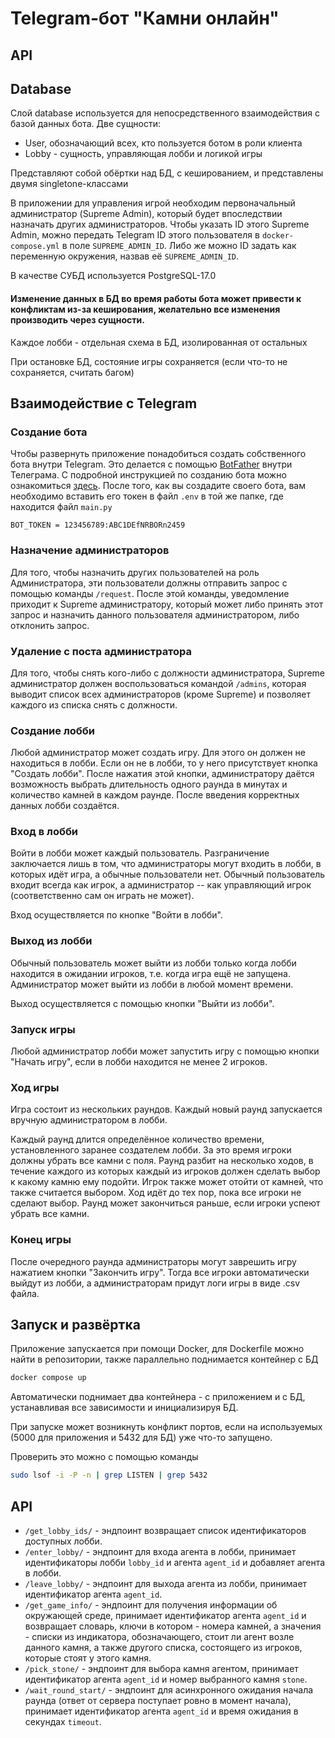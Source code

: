 # Telegram-бот "Камни онлайн"


## API

## Database
Слой database используется для непосредственного взаимодействия с базой данных бота.
Две сущности:
- User, обозначающий всех, кто пользуется ботом в роли клиента
- Lobby - сущность, управляющая лобби и логикой игры

Представляют собой обёртки над БД, с кешированием, и представлены двумя singletone-классами

В приложении для управления игрой необходим первоначальный администратор (Supreme Admin),
который будет впоследствии назначать других администраторов. Чтобы указать ID этого Supreme Admin,
можно передать Telegram ID этого пользователя в `docker-compose.yml` в поле `SUPREME_ADMIN_ID`.
Либо же можно ID задать как переменную окружения, назвав её `SUPREME_ADMIN_ID`.

В качестве СУБД используется PostgreSQL-17.0

#### Изменение данных в БД во время работы бота может привести к конфликтам из-за кеширования, желательно все изменения производить через сущности.

Каждое лобби - отдельная схема в БД, изолированная от остальных

При остановке БД, состояние игры сохраняется (если что-то не сохраняется, считать багом)

## Взаимодействие с Telegram

### Создание бота

Чтобы развернуть приложение понадобиться создать собственного бота внутри Telegram. Это делается с помощью [BotFather](https://t.me/BotFather) внутри
Телеграма. С подробной инструкцией по созданию бота можно ознакомиться [здесь](https://botcreators.ru/blog/kak-sozdat-svoego-bota-v-botfather/).
После того, как вы создадите своего бота, вам необходимо вставить его токен в файл `.env` в той же папке, где находится файл `main.py`
```
BOT_TOKEN = 123456789:ABC1DEfNRBORn2459
```

### Назначение администраторов

Для того, чтобы назначить других пользователей на роль Администратора, эти пользователи должны отправить запрос с помощью команды `/request`.
После этой команды, уведомление приходит к Supreme администратору, который может либо принять этот запрос и назначить данного пользователя
администратором, либо отклонить запрос.

### Удаление с поста администратора

Для того, чтобы снять кого-либо с должности администратора, Supreme администратор должен воспользоваться командой `/admins`, которая выводит
список всех администраторов (кроме Supreme) и позволяет каждого из списка снять с должности.

### Создание лобби

Любой администратор может создать игру. Для этого он должен не находиться в лобби. Если он не в лобби, то у него присутствует кнопка "Создать лобби".
После нажатия этой кнопки, администратору даётся возможность выбрать длительность одного раунда в минутах и количество камней в каждом раунде.
После введения корректных данных лобби создаётся.

### Вход в лобби

Войти в лобби может каждый пользователь. Разграничение заключается лишь в том, что администраторы могут входить в лобби, в которых идёт игра, а обычные
пользователи нет. Обычный пользователь входит всегда как игрок, а администратор -- как управляющий игрок (соответственно сам он играть не может).

Вход осуществляется по кнопке "Войти в лобби".

### Выход из лобби

Обычный пользователь может выйти из лобби только когда лобби находится в ожидании игроков, т.е. когда игра ещё не запущена.
Администратор может выйти из лобби в любой момент времени.

Выход осуществляется с помощью кнопки "Выйти из лобби".

### Запуск игры

Любой администратор лобби может запустить игру с помощью кнопки "Начать игру", если в лобби находится не менее 2 игроков.

### Ход игры

Игра состоит из нескольких раундов. Каждый новый раунд запускается вручную администратором в лобби.

Каждый раунд длится определённое количество времени, установленного заранее создателем лобби. За это время игроки
должны убрать все камни с поля. Раунд разбит на несколько ходов, в течение каждого из которых каждый из игроков
должен сделать выбор к какому камню ему подойти. Игрок также может отойти от камней, что также считается выбором.
Ход идёт до тех пор, пока все игроки не сделают выбор. Раунд может закончиться раньше, если игроки успеют убрать все камни.

### Конец игры

После очередного раунда администраторы могут заврешить игру нажатием кнопки "Закончить игру". Тогда все игроки автоматически
выйдут из лобби, а администраторам придут логи игры в виде .csv файла.

## Запуск и развёртка

Приложение запускается при помощи Docker, для Dockerfile можно найти в репозитории, также параллельно поднимается контейнер с БД

```dockerfile
docker compose up
```

Автоматически поднимает два контейнера - с приложением и с БД, устанавливая все зависимости и инициализируя БД.

При запуске может возникнуть конфликт портов, если на используемых (5000 для приложения и 5432 для БД) уже что-то запущено.

Проверить это можно с помощью команды

```bash
sudo lsof -i -P -n | grep LISTEN | grep 5432
```
## API

- `/get_lobby_ids/` - эндпоинт возвращает список идентификаторов доступных лобби.
-  `/enter_lobby/` - эндпоинт для входа агента в лобби, принимает идентификаторы лобби `lobby_id` и агента `agent_id` и добавляет агента в лобби.
-  `/leave_lobby/` - эндпоинт для выхода агента из лобби, принимает идентификатор агента `agent_id`.
-  `/get_game_info/` - эндпоинт для получения информации об окружающей среде, принимает идентификатор агента `agent_id` и возвращает словарь, ключи в котором - номера камней, а значения - списки из индикатора, обозначающего, стоит ли агент возле данного камня, а также другого списка, состоящего из игроков, которые стоят у этого камня.
-  `/pick_stone/` - эндпоинт для выбора камня агентом, принимает идентификатор агента `agent_id` и номер выбранного камня `stone`.
-  `/wait_round_start/` - эндпоинт для асинхронного ожидания начала раунда (ответ от сервера поступает ровно в момент начала), принимает идентификатор агента `agent_id` и время ожидания в секундах `timeout`. 
